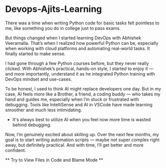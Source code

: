 # Devops-Ajits-Learning

There was a time when writing Python code for basic tasks felt pointless to me, like something you do in college just to pass exams.

But things changed when I started learning DevOps with Abhishek Veeramalla. That’s when I realized how powerful Python can be, especially when working with cloud platforms and automating real-world tasks. It finally started to make sense.

I had gone through a few Python courses before, but they never really clicked. With Abhishek’s practical, hands-on style, I started to enjoy it — and more importantly, understand it as he integrated Python training with DevOps mindset and use-cases.

To be honest, I used to think AI might replace developers one day. But in my case, AI feels more like a Brother, a friend, a coding buddy — who takes my hand and guides me, especially when I’m stuck or frustrated with debugging. Tools like IntelliSense and AI in VSCode have made learning smoother and much less intimidating. 

* It's always best to utilize AI when you feel now more time is wasted behind debugging.

Now, I’m genuinely excited about skilling up. Over the next few months, my goal is to start writing automation scripts — maybe not super complex right away, but definitely practical. And with time, I’ll get better and more confident.

** Try to View Files in Code and Blame Mode **
